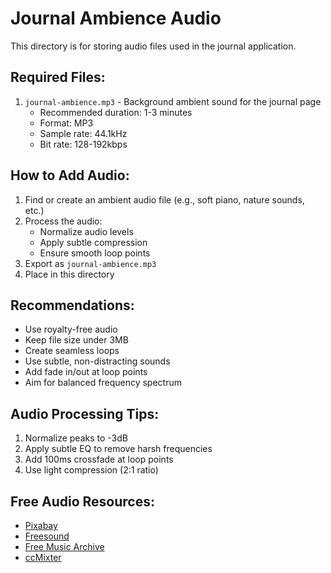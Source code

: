 # Journal Ambience Audio

This directory is for storing audio files used in the journal application.

## Required Files:

1. `journal-ambience.mp3` - Background ambient sound for the journal page
   - Recommended duration: 1-3 minutes
   - Format: MP3
   - Sample rate: 44.1kHz
   - Bit rate: 128-192kbps

## How to Add Audio:

1. Find or create an ambient audio file (e.g., soft piano, nature sounds, etc.)
2. Process the audio:
   - Normalize audio levels
   - Apply subtle compression
   - Ensure smooth loop points
3. Export as `journal-ambience.mp3`
4. Place in this directory

## Recommendations:

- Use royalty-free audio
- Keep file size under 3MB
- Create seamless loops
- Use subtle, non-distracting sounds
- Add fade in/out at loop points
- Aim for balanced frequency spectrum

## Audio Processing Tips:

1. Normalize peaks to -3dB
2. Apply subtle EQ to remove harsh frequencies
3. Add 100ms crossfade at loop points
4. Use light compression (2:1 ratio)

## Free Audio Resources:

- [Pixabay](https://pixabay.com/music/)
- [Freesound](https://freesound.org/)
- [Free Music Archive](https://freemusicarchive.org/)
- [ccMixter](http://ccmixter.org/)
